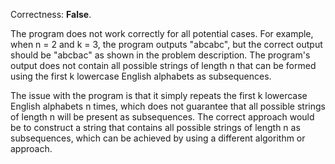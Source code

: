 Correctness: **False**.

The program does not work correctly for all potential cases. For example, when n = 2 and k = 3, the program outputs "abcabc", but the correct output should be "abcbac" as shown in the problem description. The program's output does not contain all possible strings of length n that can be formed using the first k lowercase English alphabets as subsequences.

The issue with the program is that it simply repeats the first k lowercase English alphabets n times, which does not guarantee that all possible strings of length n will be present as subsequences. The correct approach would be to construct a string that contains all possible strings of length n as subsequences, which can be achieved by using a different algorithm or approach.